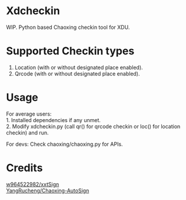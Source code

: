 # Xdcheckin
WIP.
Python based Chaoxing checkin tool for XDU.

# Supported Checkin types
1. Location (with or without designated place enabled). <br>
2. Qrcode (with or without designated place enabled).

# Usage
For average users: <br>
    1. Installed dependencies if any unmet. <br>
    2. Modify xdcheckin.py (call qr() for qrcode checkin or loc() for location checkin) and run.

For devs:
    Check chaoxing/chaoxing.py for APIs.

# Credits
[w964522982/xxtSign](https://github.com/w964522982/xxtSign) <br>
[YangRucheng/Chaoxing-AutoSign](https://github.com/YangRucheng/Chaoxing-AutoSign)
